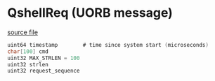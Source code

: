 # QshellReq (UORB message)



[source file](https://github.com/PX4/PX4-Autopilot/blob/main/msg/QshellReq.msg)

```c
uint64 timestamp        # time since system start (microseconds)
char[100] cmd
uint32 MAX_STRLEN = 100
uint32 strlen
uint32 request_sequence

```
